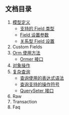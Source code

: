## 文档目录

1. [模型定义](Models.md)
	- [支持的 Field 类型](Models.md#field-type)
	- [Field 设置参数](Models.md#field-options)
	- [关系型 Field 设置](Models.md#relation-field-options)
2. Custom Fields
3. [Orm 使用方法](Orm.md)
	- [Ormer 接口](Orm.md#Ormer)
4. [对象操作](Object.md)
5. [复杂查询](Query.md)
	- [查询使用的表达式语法](Query.md#expr)
	- [查询支持的操作符号](Query.md#operators)
	- [QuerySeter 接口](Query.md#queryseter)
6. Raw
7. Transaction
8. Faq
